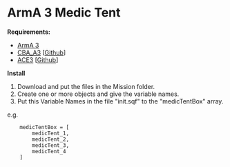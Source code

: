 # ArmA 3 Medic Tent

**Requirements:**
- [ArmA 3](https://store.steampowered.com/app/107410/Arma_3/)
- [CBA_A3](https://steamcommunity.com/sharedfiles/filedetails/?id=450814997) [[Github]((https://github.com/CBATeam/CBA_A3))]
- [ACE3](https://steamcommunity.com/workshop/filedetails/?id=463939057) [[Github](https://github.com/acemod/ACE3)]

**Install**
1. Download and put the files in the Mission folder.
2. Create one or more objects and give the variable names.
3. Put this Variable Names in the file "init.sqf" to the "medicTentBox" array.

e.g.
```
    medicTentBox = [
        medicTent_1,
        medicTent_2,
        medicTent_3,
        medicTent_4
    ]
```
